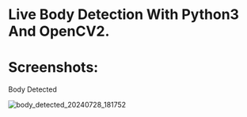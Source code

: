# Live Body Detection With Python3 And OpenCV2.
# Screenshots:
Body Detected

![body_detected_20240728_181752](https://github.com/user-attachments/assets/4a15c3e8-de15-46d2-a78f-6884597a6820)
